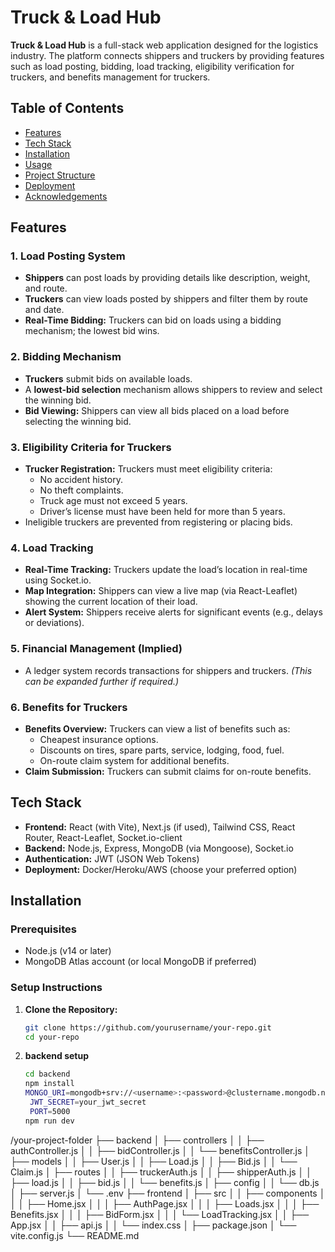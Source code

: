 # Truck & Load Hub

**Truck & Load Hub** is a full-stack web application designed for the logistics industry. The platform connects shippers and truckers by providing features such as load posting, bidding, load tracking, eligibility verification for truckers, and benefits management for truckers.

## Table of Contents

- [Features](#features)
- [Tech Stack](#tech-stack)
- [Installation](#installation)
- [Usage](#usage)
- [Project Structure](#project-structure)
- [Deployment](#deployment)
- [Acknowledgements](#acknowledgements)

## Features

### 1. Load Posting System
- **Shippers** can post loads by providing details like description, weight, and route.
- **Truckers** can view loads posted by shippers and filter them by route and date.
- **Real-Time Bidding:** Truckers can bid on loads using a bidding mechanism; the lowest bid wins.

### 2. Bidding Mechanism
- **Truckers** submit bids on available loads.
- A **lowest-bid selection** mechanism allows shippers to review and select the winning bid.
- **Bid Viewing:** Shippers can view all bids placed on a load before selecting the winning bid.

### 3. Eligibility Criteria for Truckers
- **Trucker Registration:** Truckers must meet eligibility criteria:
  - No accident history.
  - No theft complaints.
  - Truck age must not exceed 5 years.
  - Driver’s license must have been held for more than 5 years.
- Ineligible truckers are prevented from registering or placing bids.

### 4. Load Tracking
- **Real-Time Tracking:** Truckers update the load’s location in real-time using Socket.io.
- **Map Integration:** Shippers can view a live map (via React-Leaflet) showing the current location of their load.
- **Alert System:** Shippers receive alerts for significant events (e.g., delays or deviations).

### 5. Financial Management (Implied)
- A ledger system records transactions for shippers and truckers. *(This can be expanded further if required.)*

### 6. Benefits for Truckers
- **Benefits Overview:** Truckers can view a list of benefits such as:
  - Cheapest insurance options.
  - Discounts on tires, spare parts, service, lodging, food, fuel.
  - On-route claim system for additional benefits.
- **Claim Submission:** Truckers can submit claims for on-route benefits.

## Tech Stack

- **Frontend:** React (with Vite), Next.js (if used), Tailwind CSS, React Router, React-Leaflet, Socket.io-client
- **Backend:** Node.js, Express, MongoDB (via Mongoose), Socket.io
- **Authentication:** JWT (JSON Web Tokens)
- **Deployment:** Docker/Heroku/AWS (choose your preferred option)

## Installation

### Prerequisites
- Node.js (v14 or later)
- MongoDB Atlas account (or local MongoDB if preferred)

### Setup Instructions

1. **Clone the Repository:**

   ```bash
   git clone https://github.com/yourusername/your-repo.git
   cd your-repo
2. **backend setup**

   ```bash
   cd backend
   npm install
   MONGO_URI=mongodb+srv://<username>:<password>@clustername.mongodb.net/loadpostingdb?retryWrites=true&w=majority
    JWT_SECRET=your_jwt_secret
    PORT=5000
   npm run dev


/your-project-folder
├── backend
│   ├── controllers
│   │   ├── authController.js
│   │   ├── bidController.js
│   │   └── benefitsController.js
│   ├── models
│   │   ├── User.js
│   │   ├── Load.js
│   │   ├── Bid.js
│   │   └── Claim.js
│   ├── routes
│   │   ├── truckerAuth.js
│   │   ├── shipperAuth.js
│   │   ├── load.js
│   │   ├── bid.js
│   │   └── benefits.js
│   ├── config
│   │   └── db.js
│   ├── server.js
│   └── .env
├── frontend
│   ├── src
│   │   ├── components
│   │   │   ├── Home.jsx
│   │   │   ├── AuthPage.jsx
│   │   │   ├── Loads.jsx
│   │   │   ├── Benefits.jsx
│   │   │   ├── BidForm.jsx
│   │   │   └── LoadTracking.jsx
│   │   ├── App.jsx
│   │   ├── api.js
│   │   └── index.css
│   ├── package.json
│   └── vite.config.js
└── README.md

